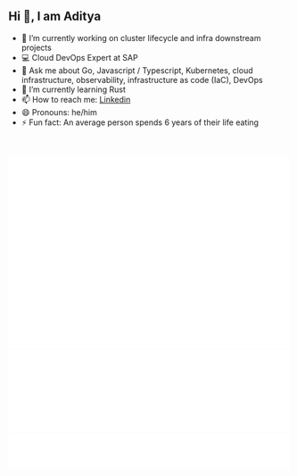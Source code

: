 <div>
  <h2>Hi 👋, I am Aditya</h2>
</div>

- 🔭 I’m currently working on cluster lifecycle and infra downstream projects
- 💻 Cloud DevOps Expert at SAP
- 💬 Ask me about Go, Javascript / Typescript, Kubernetes, cloud infrastructure, observability, infrastructure as code (IaC), DevOps
- 🌱 I’m currently learning Rust
- 📫 How to reach me: <a href="https://www.linkedin.com/in/aditya-bh/">Linkedin</a>
- 😄 Pronouns: he/him
- ⚡ Fun fact: An average person spends 6 years of their life eating

<br />
<p align="center">
  <a href="https://github.com/adityabhatia">
    <img src="./metrics.plugin.isocalendar.fullyear.svg" />
  </a>
  <br/>
  <a href="https://github.com/adityabhatia">
    <img src="./lines-of-code.svg" />
  </a>
  <a href="https://github.com/adityabhatia">
    <img src="./achievements.svg" />
  </a>
</p>

<!--<div>
<h2>Github stats (external):</h2> 
  <p align="center">
      <a href="https://www.linkedin.com/in/aditya-bh/">
        <img align="center" src="https://github-readme-streak-stats.herokuapp.com/?user=adityabhatia&theme=vision-friendly-dark" />
      </a>
      <br />
      <a href="https://www.linkedin.com/in/aditya-bh/">
        <img align="center" src="https://github-readme-stats.vercel.app/api?show_icons=true&username=adityabhatia&theme=vision-friendly-dark" />
      </a>
  </p>
</div>

**adityabhatia/adityabhatia** is a ✨ _special_ ✨ repository because its `README.md` (this file) appears on your GitHub profile.

Here are some ideas to get you started:
-->



